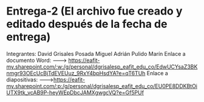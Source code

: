 # Entrega-2 (El archivo fue creado y editado después de la fecha de entrega)
Integrantes:
David Grisales Posada
Miguel Adrián Pulido Marín
Enlace a documento Word: ---> https://eafit-my.sharepoint.com/:w:/g/personal/dgrisalesp_eafit_edu_co/EdwUCYsaZ3BKnmgr93OEcUcBjTdEVEUuz_9RxY4bpHsdYA?e=qT6TUh
Enlace a diapositivas: --->https://eafit-my.sharepoint.com/:p:/g/personal/dgrisalesp_eafit_edu_co/EU0PE8DDKBtOiUTX9tk_vcAB9P-heyWEpDbcJAMXgwgcVQ?e=Gf5PUf
